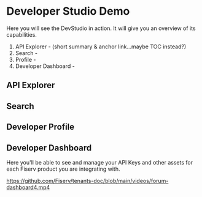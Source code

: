 # Developer Studio Demo

Here you will see the DevStudio in action.  It will give you an overview of its capabilities.

1. API Explorer - (short summary & anchor link...maybe TOC instead?)
2. Search -
3. Profile -
4. Developer Dashboard - 

## API Explorer

## Search

## Developer Profile

## Developer Dashboard

Here you'll be able to see and manage your API Keys and other assets for each Fiserv product you are integrating with.

https://github.com/Fiserv/tenants-doc/blob/main/videos/forum-dashboard4.mp4